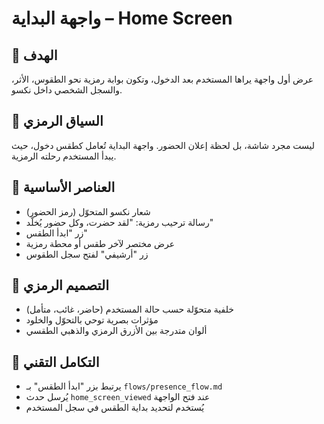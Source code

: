 # واجهة البداية – Home Screen

## 🎯 الهدف
عرض أول واجهة يراها المستخدم بعد الدخول، وتكون بوابة رمزية نحو الطقوس، الأثر، والسجل الشخصي داخل نكسو.

## 🧠 السياق الرمزي
ليست مجرد شاشة، بل لحظة إعلان الحضور. واجهة البداية تُعامل كطقس دخول، حيث يبدأ المستخدم رحلته الرمزية.

## 🧩 العناصر الأساسية
- شعار نكسو المتحوّل (رمز الحضور)
- رسالة ترحيب رمزية: "لقد حضرت، وكل حضور يُخلّد"
- زر "ابدأ الطقس"
- عرض مختصر لآخر طقس أو محطة رمزية
- زر "أرشيفي" لفتح سجل الطقوس

## 🎨 التصميم الرمزي
- خلفية متحوّلة حسب حالة المستخدم (حاضر، غائب، متأمل)
- مؤثرات بصرية توحي بالتحوّل والخلود
- ألوان متدرجة بين الأزرق الرمزي والذهبي الطقسي

## 🔗 التكامل التقني
- يرتبط بزر "ابدأ الطقس" بـ `flows/presence_flow.md`
- يُرسل حدث `home_screen_viewed` عند فتح الواجهة
- يُستخدم لتحديد بداية الطقس في سجل المستخدم
